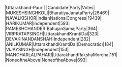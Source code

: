  
|Uttarakhand-Pauri|
|Candidate|Party|Votes|
|MUKESHSINGHKOLI|BharatiyaJanataParty|26469|
|NAVALKISHOR|IndianNationalCongress|19439|
|HARIKUMAR|Independent|593|
|RAMESHCHANDER|BahujanSamajParty|364|
|VIRPRATAPSINGH|UttarakhandKrantiDal|323|
|DEVAKINANDANSHAH|Independent|282|
|ANILKUMAR|UttarakhandKrantiDal(Democratic)|184|
|VIJAYSINGH|Independent|153|
|MANOHARLALPAHARI|UttarakhandRakshaMorcha|151|
|NoneoftheAbove|NoneoftheAbove|693|

